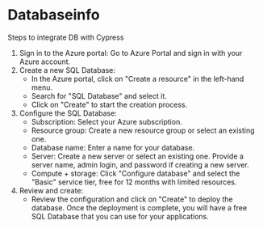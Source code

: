 # Databaseinfo
Steps to integrate DB with Cypress
1. Sign in to the Azure portal: Go to Azure Portal and sign in with your Azure account.
2. Create a new SQL Database:
    * In the Azure portal, click on "Create a resource" in the left-hand menu.
    * Search for "SQL Database" and select it.
    * Click on "Create" to start the creation process.
3. Configure the SQL Database:
    * Subscription: Select your Azure subscription.
    * Resource group: Create a new resource group or select an existing one.
    * Database name: Enter a name for your database.
    * Server: Create a new server or select an existing one. Provide a server name, admin login, and password if creating a new server.
    * Compute + storage: Click "Configure database" and select the "Basic" service tier, free for 12 months with limited resources.
4. Review and create:
    * Review the configuration and click on "Create" to deploy the database.
Once the deployment is complete, you will have a free SQL Database that you can use for your applications.
